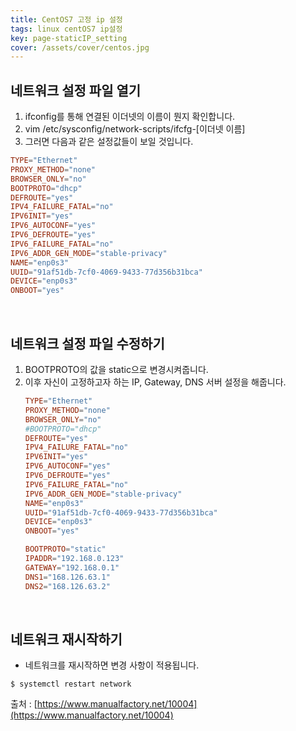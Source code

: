 ```yaml
---
title: CentOS7 고정 ip 설정
tags: linux centOS7 ip설정
key: page-staticIP_setting
cover: /assets/cover/centos.jpg
---
```

## 네트워크 설정 파일 열기
1. ifconfig를 통해 연결된 이더넷의 이름이 뭔지 확인합니다.
2. vim /etc/sysconfig/network-scripts/ifcfg-[이더넷 이름]
3. 그러면 다음과 같은 설정값들이 보일 것입니다.
```conf
TYPE="Ethernet"
PROXY_METHOD="none"
BROWSER_ONLY="no"
BOOTPROTO="dhcp"
DEFROUTE="yes"
IPV4_FAILURE_FATAL="no"
IPV6INIT="yes"
IPV6_AUTOCONF="yes"
IPV6_DEFROUTE="yes"
IPV6_FAILURE_FATAL="no"
IPV6_ADDR_GEN_MODE="stable-privacy"
NAME="enp0s3"
UUID="91af51db-7cf0-4069-9433-77d356b31bca"
DEVICE="enp0s3"
ONBOOT="yes"
```

<br>

## 네트워크 설정 파일 수정하기
1. BOOTPROTO의 값을 static으로 변경시켜줍니다.
2. 이후 자신이 고정하고자 하는 IP, Gateway, DNS 서버 설정을 해줍니다.
   ```conf
   TYPE="Ethernet"
   PROXY_METHOD="none"
   BROWSER_ONLY="no"
   #BOOTPROTO="dhcp"
   DEFROUTE="yes"
   IPV4_FAILURE_FATAL="no"
   IPV6INIT="yes"
   IPV6_AUTOCONF="yes"
   IPV6_DEFROUTE="yes"
   IPV6_FAILURE_FATAL="no"
   IPV6_ADDR_GEN_MODE="stable-privacy"
   NAME="enp0s3"
   UUID="91af51db-7cf0-4069-9433-77d356b31bca"
   DEVICE="enp0s3"
   ONBOOT="yes"
   
   BOOTPROTO="static"
   IPADDR="192.168.0.123"
   GATEWAY="192.168.0.1"
   DNS1="168.126.63.1"
   DNS2="168.126.63.2"
   ```

<br>

## 네트워크 재시작하기

* 네트워크를 재시작하면 변경 사항이 적용됩니다.
```console
$ systemctl restart network
```

출처 : [https://www.manualfactory.net/10004](https://www.manualfactory.net/10004)